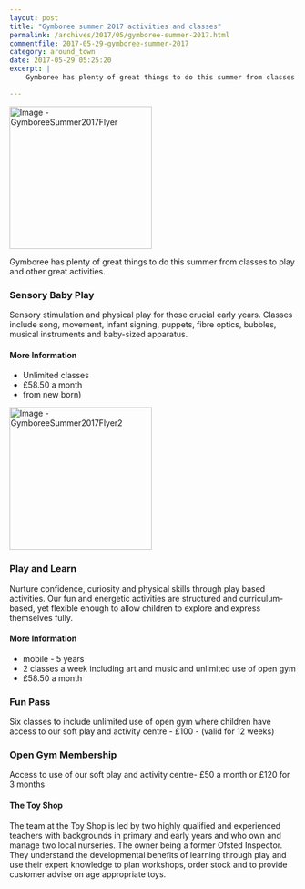```yaml
---
layout: post
title: "Gymboree summer 2017 activities and classes"
permalink: /archives/2017/05/gymboree-summer-2017.html
commentfile: 2017-05-29-gymboree-summer-2017
category: around_town
date: 2017-05-29 05:25:20
excerpt: |
    Gymboree has plenty of great things to do this summer from classes to play and other great activities.

---
```


<a href="/assets/images/2017/GymboreeSummer2017Flyer.jpg" title="Click for a larger image"><img src="/assets/images/2017/GymboreeSummer2017Flyer-thumb.jpg" width="250" alt="Image - GymboreeSummer2017Flyer"  class="photo right"/></a>

Gymboree has plenty of great things to do this summer from classes to play and other great activities.

### Sensory Baby Play

Sensory stimulation and physical play for those crucial early years. Classes include song, movement, infant signing, puppets, fibre optics, bubbles, musical instruments and baby-sized apparatus.

#### More Information

- Unlimited classes
- &pound;58.50 a month
- from new born)


<a href="/assets/images/2017/GymboreeSummer2017Flyer2.jpg" title="Click for a larger image"><img src="/assets/images/2017/GymboreeSummer2017Flyer2-thumb.jpg" width="250" alt="Image - GymboreeSummer2017Flyer2"  class="photo right"/></a>


### Play and Learn

Nurture confidence, curiosity and physical skills through play based activities. Our fun and energetic activities are structured and curriculum-based, yet flexible enough to allow children to explore and express themselves fully.

#### More Information

- mobile - 5 years
- 2 classes a week including art and music and unlimited use of open gym
- &pound;58.50 a month


### Fun Pass

Six classes to include unlimited use of open gym where children have access to our soft play and activity centre - &pound;100 - (valid for 12 weeks)

### Open Gym Membership

Access to use of our soft play and activity centre- &pound;50 a month or &pound;120 for 3 months

#### The Toy Shop

The team at the Toy Shop is led by two highly qualified and experienced teachers with backgrounds in primary and early years and who own and manage two local nurseries.  The owner being a former Ofsted Inspector. They understand the developmental benefits of learning through play and use their expert knowledge to plan workshops, order stock and to provide customer advise on age appropriate toys.
